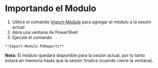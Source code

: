 # Importando el Modulo

1. Utilice el comando [Import-Module](https://msdn.microsoft.com/en-us/powershell/reference/5.1/microsoft.powershell.core/import-module) para agregar el módulo a la sesión actual
2. Abra una ventana de PowerShell
3. Ejecute el comando

```
**Import-Module PSReports**
```

**Nota:**
El módulo quedará disponible para la sesión actual, por lo tanto estará en memoria hasta que la sesión finalice (cuando cierre la ventana).

